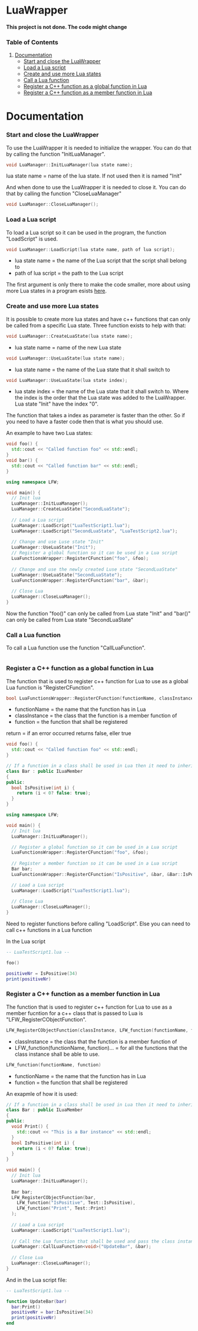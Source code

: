 
# LuaWrapper
#### This project is not done. The code might change

### Table of Contents
  1. [Documentation](#documentation)
     - [Start and close the LuaWrapper](#init-luawrapper)
     - [Load a Lua script](#load-lua-script)
     - [Create and use more Lua states](#more-lua-states)
     - [Call a Lua function](#call-lua-function)
     - [Register a C++ function as a global function in Lua](#register-global-function)
     - [Register a C++ function as a member function in Lua](#register-member-function)

<a name="documentation"/></a>
# Documentation
<a name="init-luawrapper"/></a>
### Start and close the LuaWrapper
To use the LuaWrapper it is needed to initialize the wrapper. You can do that by calling the function "InitLuaManager".
```c++
void LuaManager::InitLuaManager(lua state name);
```
lua state name = name of the lua state. If not used then it is named "Init"

And when done to use the LuaWrapper it is needed to close it. You can do that by calling the function "CloseLuaManager"
```c++
void LuaManager::CloseLuaManager();
```
<a name="load-lua-script"/></a>
### Load a Lua script
To load a Lua script so it can be used in the program, the function "LoadScript" is used.
```c++
void LuaManager::LoadScript(lua state name, path of lua script);
```
- lua state name = the name of the Lua script that the script shall belong to
- path of lua script = the path to the Lua script

The first argument is only there to make the code smaller, more about using more Lua states in a program esists [here](#more-lua-states).

<a name="more-lua-states"/></a>
### Create and use more Lua states
It is possible to create more lua states and have c++ functions that can only be called from a specific Lua state.
Three function exists to help with that:
```c++
void LuaManager::CreateLuaState(lua state name);
```
- lua state name = name of the new Lua state
```c++
void LuaManager::UseLuaState(lua state name);
```
- lua state name = the name of the Lua state that it shall switch to
```c++
void LuaManager::UseLuaState(lua state index);
```
- lua state index = the name of the Lua state that it shall switch to. Where the index is the order that the Lua state was added to the LuaWrapper. Lua state "Init" have the index "0".

The function that takes a index as parameter is faster than the other. So if you need to have a faster code then that is what you should use.

An example to have two Lua states:
```c++
void foo() {
  std::cout << "Called function foo" << std::endl;
}
void bar() {
  std::cout << "Called function bar" << std::endl;
}

using namespace LFW;

void main() {
  // Init lua
  LuaManager::InitLuaManager();
  LuaManager::CreateLuaState("SecondLuaState");
  
  // Load a Lua script
  LuaManager::LoadScript("LuaTestScript1.lua");
  LuaManager::LoadScript("SecondLuaState", "LuaTestScript2.lua");
  
  // Change and use Luse state "Init"
  LuaManager::UseLuaState("Init");
  // Register a global function so it can be used in a Lua script
  LuaFunctionsWrapper::RegisterCFunction("foo", &foo);
  
  // Change and use the newly created Luse state "SecondLuaState"
  LuaManager::UseLuaState("SecondLuaState");
  LuaFunctionsWrapper::RegisterCFunction("bar", &bar);
  
  // Close Lua
  LuaManager::CloseLuaManager();
}
```
Now the function "foo()" can only be called from Lua state "Init" and "bar()" can only be called from Lua state "SecondLuaState"

<a name="call-lua-function"/></a>
### Call a Lua function
To call a Lua function use the function "CallLuaFunction".
```C++

```

<a name="register-global-function"/></a>
### Register a C++ function as a global function in Lua
The function that is used to register c++ function for Lua to use as a global Lua function is "RegisterCFunction".
```c++
bool LuaFunctionsWrapper::RegisterCFunction(functionName, classInstance, function)
```
- functionName = the name that the function has in Lua
- classInstance = the class that the function is a member function of
- function = the function that shall be registered

return = if an error occurred returns false, eller true

```c++
void foo() {
  std::cout << "Called function foo" << std::endl;
}

// If a function in a class shall be used in Lua then it need to inherit from ILuaMember
class Bar : public ILuaMember
{
public:
  bool IsPositive(int i) {
    return (i < 0? false: true);
  }
}

using namespace LFW;

void main() {
  // Init lua
  LuaManager::InitLuaManager();

  // Register a global function so it can be used in a Lua script
  LuaFunctionsWrapper::RegisterCFunction("foo", &foo);
  
  // Register a member function so it can be used in a Lua script
  Bar bar;
  LuaFunctionsWrapper::RegisterCFunction("IsPositive", &bar, &Bar::IsPositive);

  // Load a Lua script
  LuaManager::LoadScript("LuaTestScript1.lua");
  
  // Close Lua
  LuaManager::CloseLuaManager();
}
```
Need to register functions before calling "LoadScript". Else you can need to call c++ functions in a Lua function

In the Lua script
```Lua
-- LuaTestScript1.lua --

foo()

positiveNr = IsPositive(34)
print(positiveNr)

```
<a name="register-member-function"/></a>
### Register a C++ function as a member function in Lua
The function that is used to register c++ function for Lua to use as a member fucntion for a c++ class that is passed to Lua is "LFW_RegisterCObjectFunction".
```c++
LFW_RegisterCObjectFunction(classInstance, LFW_function(functionName, function)...)
```
- classInstance = the class that the function is a member function of
- LFW_function(functionName, function)... = for all the functions that the class instance shall be able to use.
```c++
LFW_function(functionName, function)
```
- functionName = the name that the function has in Lua
- function = the function that shall be registered

An exapmle of how it is used:
```C++
// If a function in a class shall be used in Lua then it need to inherit from ILuaMember
class Bar : public ILuaMember
{
public:
  void Print() {
    std::cout << "This is a Bar instance" << std::endl;
  }
  bool IsPositive(int i) {
    return (i < 0? false: true);
  }
}

void main() {
  // Init lua
  LuaManager::InitLuaManager();
  
  Bar bar;
  LFW_RegisterCObjectFunction(bar,
    LFW_function("IsPositive", Test::IsPositive), 
    LFW_function("Print", Test::Print)
  );
  
  // Load a Lua script
  LuaManager::LoadScript("LuaTestScript1.lua");
  
  // Call the Lua function that shall be used and pass the class instance as a parameter to it
  LuaManager::CallLuaFunction<void>("UpdateBar", &bar);
  
  // Close Lua
  LuaManager::CloseLuaManager();
}
```
And in the Lua script file:
```Lua
-- LuaTestScript1.lua --

function UpdateBar(bar)
  bar:Print()
  positiveNr = bar:IsPositive(34)
  print(positiveNr)
end
```
